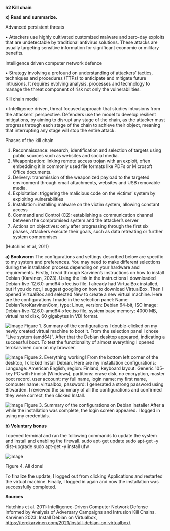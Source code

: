 **h2 Kill chain**

**x) Read and summarize.**

Advanced persistent threats

•	Attackers use highly cultivated customized malware and zero-day exploits that are undetectable by traditional antivirus solutions. These attacks are usually targeting sensitive information for significant economic or military benefits. 

Intelligence driven computer network defence

•	Strategy involving a profound on understanding of attackers’ tactics, techniques and procedures (TTPs) to anticipate and mitigate future intrusions. It requires evolving analysis, processes and technology to manage the threat component of risk not only the vulnerabilities. 

Kill chain model

•	Intelligence driven, threat focused approach that studies intrusions from the attackers’ perspective. Defenders use the model to develop resilient mitigations, by aiming to disrupt any stage of the chain, as the attacker must progress through each stage of the chain to achieve their object, meaning that interrupting any stage will stop the entire attack. 

Phases of the kill chain
1.	Reconnaissance: research, identification and selection of targets using public sources such as websites and social media.
2.	Weaponization: linking remote access trojan with an exploit, often embedding it in commonly used file formats like PDFs or Microsoft Office documents.
3.	Delivery: transmission of the weaponized payload to the targeted environment through email attachments, websites and USB removable media. 
4.	Exploitation: triggering the malicious code on the victims’ system by exploiting vulnerabilities 
5.	Installation: installing malware on the victim system, allowing constant access 
6.	Command and Control (C2): establishing a communication channel between the compromised system and the attacker’s server
7.	Actions on objectives: only after progressing through the first six phases, attackers execute their goals, such as data retreating or further system compromises

(Hutchins et al, 2011)

**a)	Bookworm**
The configurations and settings described below are specific to my system and preferences. You may need to make different selections during the installation process depending on your hardware and requirements. 
Firstly, I read through Karvinen’s instructions on how to install Debian (Karvinen, 2023). Using the link in the instructions I downloaded Debian-live-12.6.0-amd64-xfce.iso file.  I already had VirtualBox installed, but if you do not, I suggest googling on how to download VirtualBox. Then I opened VirtualBox and selected New to create a new virtual machine. Here are the configurations I made in the selection panel: 
Name: DebianTeroKarvinenCom, type: Linux, version: Debian 64-bit, ISO image: Debian-live-12.6.0-amd64-xfce.iso file, system base memory: 4000 MB, virtual hard disk, 60 gigabytes in VDI format. 

![image](https://github.com/user-attachments/assets/af709e89-c607-416e-ac77-307ca045c6f2)
Figure 1. Summary of the configurations
I double-clicked on my newly created virtual machine to boot it. From the selection panel I chose “Live system (amd64)”. After that the Debian desktop appeared, indicating a successful boot. To test the functionality of almost everything I opened terokarvinen.com on my browser.

![image](https://github.com/user-attachments/assets/77645bc1-22bb-4563-a025-83d38c09def2)
Figure 2. Everything working!
From the bottom left corner of the desktop, I clicked Install Debian. Here are my installation configurations: 
Language: American English, region: Finland, keyboard layout: Generic 105-key PC with Finnish (Windows), partitions: erase disk, no encryption, master boot record, user account: my full name, login name: my first name, computer name: virtualbox, password: I generated a strong password using Bitwarden. 
I reviewed the summary of all the configurations and confirmed they were correct, then clicked Install.


![image](https://github.com/user-attachments/assets/7daa402c-e59c-47e1-a5c5-01d87a877150)
Figure 3. Summary of the configurations on Debian installer
After a while the installation was complete, the login screen appeared. I logged in using my credentials.

**b) Voluntary bonus**

I opened terminal and ran the following commands to update the system and install and enabling the firewall.
sudo apt-get update
sudo apt-get -y dist-upgrade
sudo apt-get -y install ufw

![image](https://github.com/user-attachments/assets/f30a713e-a461-4311-9673-c199a84d81ab)

Figure 4. All done!

To finalize the update, I logged out from clicking Applications and restarted the virtual machine. Finally, I logged in again and now the installation was successfully completed. 

**Sources**

Hutchins et al. 2011: Intelligence-Driven Computer Network Defense Informed by Analysis of Adversary Campaigns and Intrusion Kill Chains.
Karvinen 2023: Install Debian on Virtualbox, https://terokarvinen.com/2021/install-debian-on-virtualbox/. 
